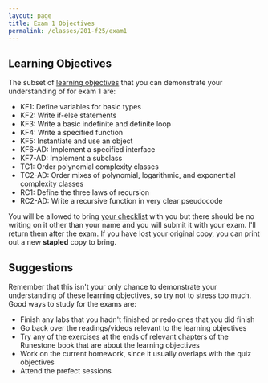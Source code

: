 ```yaml
---
layout: page
title: Exam 1 Objectives
permalink: /classes/201-f25/exam1
---
```


## Learning Objectives

The subset of [learning objectives](exams-overview) that you can demonstrate your understanding of for exam 1 are:

* KF1: Define variables for basic types
* KF2: Write if-else statements
* KF3: Write a basic indefinite and definite loop
* KF4: Write a specified function 
* KF5: Instantiate and use an object
* KF6-AD: Implement a specified interface
* KF7-AD: Implement a subclass
* TC1: Order polynomial complexity classes
* TC2-AD: Order mixes of polynomial, logarithmic, and exponential complexity classes
* RC1: Define the three laws of recursion
* RC2-AD: Write a recursive function in very clear pseudocode

You will be allowed to bring [your checklist](https://docs.google.com/document/d/1OdcJHtAV-88h3KMlmrHMGhQa_ZN-B4rTEeDtlFlxks0/edit?usp=sharing) with you but there should be no writing on it other than your name and you will submit it with your exam. I'll return them after the exam. If you have lost your original copy, you can print out a new **stapled** copy to bring.

## Suggestions
Remember that this isn't your only chance to demonstrate your understanding of these learning objectives, so try not to stress too much.
Good ways to study for the exams are:
* Finish any labs that you hadn't finished or redo ones that you did finish
* Go back over the readings/videos relevant to the learning objectives
* Try any of the exercises at the ends of relevant chapters of the Runestone book that are about the learning objectives
* Work on the current homework, since it usually overlaps with the quiz objectives
* Attend the prefect sessions